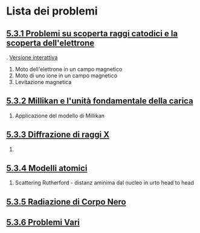 # Lista dei problemi

## [5.3.1 Problemi su scoperta raggi catodici e la scoperta dell'elettrone](https://github.com/massimobosetti/Physics-Problem/blob/master/5.3%20Crisi%20della%20fisica%20classica/5.3.1%20Problemi%20sulla%20crisi%20della%20fisica%20classica%20-%20Problemi%20su%20scoperta%20raggi%20catodici%20e%20la%20scoperta%20dell'elettrone.ipynb)

. [Versione interattiva](https://mybinder.org/v2/gh/massimobosetti/Physics-Problem/master?filepath=5.3%20Crisi%20della%20fisica%20classica/5.3.1%20Problemi%20sulla%20crisi%20della%20fisica%20classica%20-%20Problemi%20su%20scoperta%20raggi%20catodici%20e%20la%20scoperta%20dell%27elettrone.ipynb)

1. Moto dell'elettrone in un campo magnetico
1. Moto di uno ione in un campo magnetico
1. Levitazione magnetica

## [5.3.2 Millikan e l'unità fondamentale della carica](https://github.com/massimobosetti/Physics-Problem/blob/master/5.3%20Crisi%20della%20fisica%20classica/5.3.2%20L'epserimento%20di%20Millikan%20e%20l'unit%C3%A0%20fondamentale%20della%20carica.ipynb)

1. Applicazione del modello di Millikan

## [5.3.3 Diffrazione di raggi X](https://github.com/massimobosetti/Physics-Problem/blob/master/5.3%20Crisi%20della%20fisica%20classica/5.3.3%20Diffrazione%20di%20raggi%20X.ipynb)

1.

## [5.3.4 Modelli atomici](https://github.com/massimobosetti/Physics-Problem/blob/master/5.3%20Crisi%20della%20fisica%20classica/5.3.4%20Modelli%20atomici.ipynb)

1. Scattering Rutherford -  distanz aminima dal nucleo in urto head to head 

## [5.3.5 Radiazione di Corpo Nero](https://github.com/massimobosetti/Physics-Problem/blob/master/5.3%20Crisi%20della%20fisica%20classica/5.3.5%20Radiazione%20di%20Corpo%20Nero.ipynb)

## [5.3.6 Problemi Vari](https://github.com/massimobosetti/Physics-Problem/blob/master/5.3%20Crisi%20della%20fisica%20classica/5.3.6%20Problemi%20Vari.ipynb)

